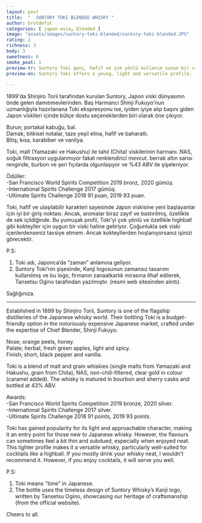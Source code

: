 ```yaml
---
layout: post
title:  "  SUNTORY TOKI BLENDED WHISKY "
author: brutdefut
categories: [ japan-asia, blended ]
image: "assets/images/suntory-toki-blended/suntory-toki-blended.JPG"
rating: 2
richness: 3
body: 3
sweetness: 6
smoke_peat: 1
preview-tr: Suntory Toki genç, hafif ve çok yönlü kullanım sunan bir viski.                            
preview-en: Suntory Toki offers a young, light and versatile profile.   
                 
---
```


1899'da Shinjiro Torii tarafından kurulan Suntory, Japon viski dünyasının önde gelen damıtımevlerinden. Baş Harmancı Shinji Fukuyo'nun uzmanlığıyla hazırlanana Toki ekspresyonu ise, iyiden iyiye alıp başını giden Japon viskileri içinde bütçe dostu seçeneklerden biri olarak öne çıkıyor.   

Burun; portakal kabuğu, bal.  
Damak; bitkisel notalar, taze yeşil elma, hafif ve baharatlı.  
Bitiş; kısa, karabiber ve vanilya.  

Toki, malt (Yamazaki ve Hakushu) ile tahıl (Chita) viskilerinin harmanı. NAS, soğuk filtrasyon uygulanmıyor fakat renklendirici mevcut. berrak altın sarısı renginde, burbon ve şeri fıçılarda olgunlaşıyor ve %43 ABV ile şişeleniyor.      

Ödüller:     
-San Francisco World Spirits Competition 2019 bronz, 2020 gümüş.  
-International Spirits Challenge 2017 gümüş.  
-Ultimate Spirits Challenge 2018 91 puan, 2019 93 puan.  

Toki, hafif ve ulaşılabilir karakteri sayesinde Japon viskisine yeni başlayanlar için iyi bir giriş noktası. Ancak, aromalar biraz zayıf ve bastırılmış, özellikle de sek içildiğinde. Bu yumuşak profil, Toki'yi çok yönlü ve özellikle highball gibi kokteyller için uygun bir viski haline getiriyor. Çoğunlukla sek viski içenlerdenseniz tavsiye etmem. Ancak kokteyllerden hoşlanıyorsanız işinizi görecektir.    

P.S:  
1. Toki adı, Japonca’da “zaman” anlamına geliyor.  
2. Suntory Toki’nin şişesinde, Kanji logosunun zamansız tasarımı kullanılmış ve bu logo, firmanın zanaatkarlık mirasına ithaf edilerek, Tansetsu Ogino tarafından yazılmıştır. (resmi web sitesinden alıntı).  

Sağlığınıza.       
   
-----------------------------------------------

<p id="english"></p>

Established in 1899 by Shinjiro Torii, Suntory is one of the flagship distilleries of the Japanese whisky world. Their bottling Toki is a budget-friendly option in the notoriously expensive Japanese market, crafted under the expertise of Chief Blender, Shinji Fukuyo.  

Nose; orange peels, honey.  
Palate; herbal, fresh green apples, light and spicy.  
Finish; short, black pepper and vanilla.  

Toki is a blend of malt and grain whiskies (single malts from Yamazaki and Hakushu, grain from Chita), NAS, non-chill-filtered, clear gold in colour (caramel added). The whisky is matured in bourbon and sherry casks and bottled at 43% ABV.    

Awards:   
-San Francisco World Spirits Competition 2019 bronze, 2020 silver.  
-International Spirits Challenge 2017 silver.  
-Ultimate Spirits Challenge 2018 91 points, 2019 93 points.  

Toki has gained popularity for its light and approachable character, making it an entry point for those new to Japanese whisky. However, the flavours can sometimes feel a bit thin and subdued, especially when enjoyed neat. This lighter profile makes it a versatile whisky, particularly well-suited for cocktails like a highball. If you mostly drink your whisky neat, I wouldn’t recommend it. However, if you enjoy cocktails, it will serve you well.  

P.S:   
1. Toki means "time" in Japanese.  
2. The bottle uses the timeless design of Suntory Whisky’s Kanji logo, written by Tansetsu Ogino, showcasing our heritage of craftsmanship (from the official website).  

Cheers to all.    
  

